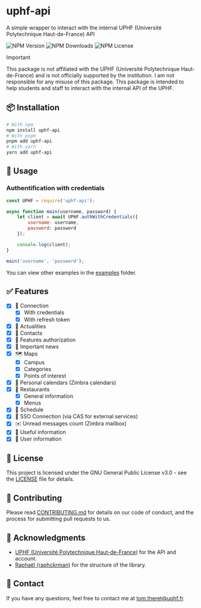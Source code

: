# uphf-api

A simple wrapper to interact with the internal UPHF (Université Polytechnique Haut-de-France) API

![NPM Version](https://img.shields.io/npm/v/uphf-api)
![NPM Downloads](https://img.shields.io/npm/dy/uphf-api)
![NPM License](https://img.shields.io/npm/l/uphf-api)

> [!important]
> This package is not affiliated with the UPHF (Université Polytechnique Haut-de-France) and is not officially supported by the institution. I am not responsible for any misuse of this package. This package is intended to help students and staff to interact with the internal API of the UPHF.

## 📦 Installation

```bash
# With npm
npm install uphf-api
# With pnpm
pnpm add uphf-api
# With yarn
yarn add uphf-api
```

## 🔧 Usage

### Authentification with credentials

```javascript
const UPHF = require('uphf-api');

async function main(username, password) {
    let client = await UPHF.authWithCredentials({
        username: username,
        password: password
    });

    console.log(client);
}

main('username', 'password');
```

You can view other examples in the [examples](https://github.com/tom-theret/uphf-api/examples) folder.

## ✅ Features

- [x] 🔐 Connection
  - [x] With credentials
  - [x] With refresh token

- [x] 📰 Actualities
- [x] 📒 Contacts
- [x] 🪪 Features authorization
- [x] 📯 Important news
- [x] 🗺️ Maps
  - [x] Campus
  - [x] Categories
  - [x] Points of interest
- [x] 📅 Personal calendars (Zimbra calendars)
- [x] 🍴 Restaurants
  - [x] General information
  - [x] Menus
- [x] 📅 Schedule
- [x] 🔑 SSO Connection (via CAS for external services)
- [x] ✉️ Unread messages count (Zimbra mailbox)
- [x] 🫴 Useful information
- [x] 👨 User information

## 📜 License

This project is licensed under the GNU General Public License v3.0 - see the [LICENSE](https://github.com/tom-theret/uphf-api/LICENSE) file for details.

## 📝 Contributing

Please read [CONTRIBUTING.md](https://github.com/tom-theret/uphf-api/CONTRIBUTING.md) for details on our code of conduct, and the process for submitting pull requests to us.

## 🙏 Acknowledgments

- [UPHF (Université Polytechnique Haut-de-France)](https://www.uphf.fr/) for the API and account.
- [Raphaël (raphckrman)](https://github.com/raphckrman) for the structure of the library.

## 📧 Contact

If you have any questions, feel free to contact me at [tom.theret@uphf.fr](mailto:tom.theret@uphf.fr).
